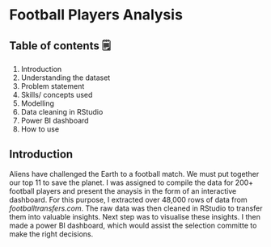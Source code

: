 # Football Players Analysis

<!-- alien ship image -->

## Table of contents 🗒️
1. Introduction
2. Understanding the dataset
3. Problem statement
4. Skills/ concepts used
5. Modelling
6. Data cleaning in RStudio
7. Power BI dashboard
8. How to use

## Introduction
Aliens have challenged the Earth to a football match. We must put together our top 11 to save the planet. I was assigned to compile the data for 200+ football players and present the anaysis in the form of an interactive dashboard.
For this purpose, I extracted over 48,000 rows of data from _footballtransfers.com_. The raw data was then cleaned in RStudio to transfer them into valuable insights. Next step was to visualise these insights. I then made a power BI dashboard, which would assist
the selection committe to make the right decisions.


